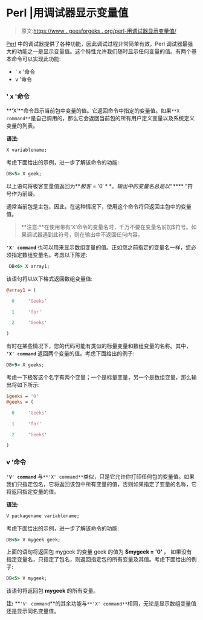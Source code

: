 # Perl |用调试器显示变量值

> 原文:[https://www . geesforgeks . org/perl-用调试器显示变量值/](https://www.geeksforgeeks.org/perl-displaying-variable-values-with-a-debugger/)

[Perl](https://www.geeksforgeeks.org/introduction-to-perl/) 中的调试器提供了各种功能，因此调试过程非常简单有效。Perl 调试器最强大的功能之一是显示变量值。这个特性允许我们随时显示任何变量的值。有两个基本命令可以实现此功能:

*   ' x '命令
*   v '命令

### ' x '命令

**‘X’**命令显示当前包中变量的值。它返回命令中指定的变量值。如果`**X command**`是自己调用的，那么它会返回当前包的所有用户定义变量以及系统定义变量的列表。

**语法:**

```perl
X variablename;
```

考虑下面给出的示例，进一步了解该命令的功能:

```perl
DB<5> X geek;
```

以上语句将极客变量值返回为**$极客= '0'** 。输出中的变量名总是以“ **$** ”符号作为前缀。

通常当前包是主包，因此，在这种情况下，使用这个命令将只返回主包中的变量值。

> **注意:**在使用带有‘X’命令的变量名时，千万不要在变量名前加$符号。如果调试器遇到此符号，则在输出中不返回任何内容。

**`'X' command`** 也可以用来显示数组变量的值。正如您之前指定的变量名一样，您必须指定数组变量名。考虑以下陈述:

```perl
 DB<6> X array1;
```

该语句将以以下格式返回数组变量值:

```perl
@array1 = (

  0     'Geeks'

  1     'for'

  2     'Geeks'

)

```

有时在某些情况下，您的代码可能有类似的标量变量和数组变量的名称。其中， **`'X' command`** 返回两个变量的值。考虑下面给出的例子:

```perl
DB<9> X geeks;
```

考虑一下极客这个名字有两个变量；一个是标量变量，另一个是数组变量，那么输出将如下所示:

```perl
$geeks = '0'
@geeks = (

  0     'Geeks'

  1     'for'

  2     'Geeks'

)

```

### v '命令

**`'V' command`** 与`**'X' command**`类似，只是它允许你打印任何包的变量值。如果我们只指定包名，它将返回该包中所有变量的值，否则如果指定了变量的名称，它将返回指定变量的值。

**语法:**

```perl
V packagename variablename;
```

考虑下面给出的示例，进一步了解该命令的功能:

```perl
DB<5> V mygeek geek;
```

上面的语句将返回包 mygeek 的变量 geek 的值为 **$mygeek = '0'** 。
如果没有指定变量名，只指定了包名，则返回指定包的所有变量及其值。考虑下面给出的例子:

```perl
DB<5> V mygeek;
```

该语句将返回包 **mygeek** 的所有变量。

**注:**
**`'V' command`**的其余功能与`**'X' command**`相同，无论是显示数组变量值还是显示同名变量值。